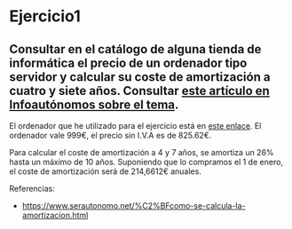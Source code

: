 # Ejercicio1
## Consultar en el catálogo de alguna tienda de informática el precio de un ordenador tipo servidor y calcular su coste de amortización a cuatro y siete años. Consultar [este artículo en Infoautónomos sobre el tema](https://infoautonomos.eleconomista.es/consultas-a-la-comunidad/988/).

El ordenador que he utilizado para el ejercicio está en [este enlace](https://www.pccomponentes.com/dell-poweredge-t130-intel-xeon-v6-e3-1220-8gb-1tb). El ordenador vale 999€, el precio sin I.V.A es de 825.62€.

Para calcular el coste de amortización a 4 y 7 años, se amortiza un 26% hasta un máximo de 10 años.
Suponiendo que lo compramos el 1 de enero, el coste de amortización será de 214,6612€ anuales.

Referencias:
* https://www.serautonomo.net/%C2%BFcomo-se-calcula-la-amortizacion.html